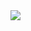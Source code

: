 <img src="https://media.discordapp.net/attachments/1163162302749618196/1221944985063264286/image.png?ex=66146bf3&is=6601f6f3&hm=5252ae86ba5bc2e2ba90680764fa28776237ff5b5d996271d9194896678159ff&=&format=webp&quality=lossless"/>
